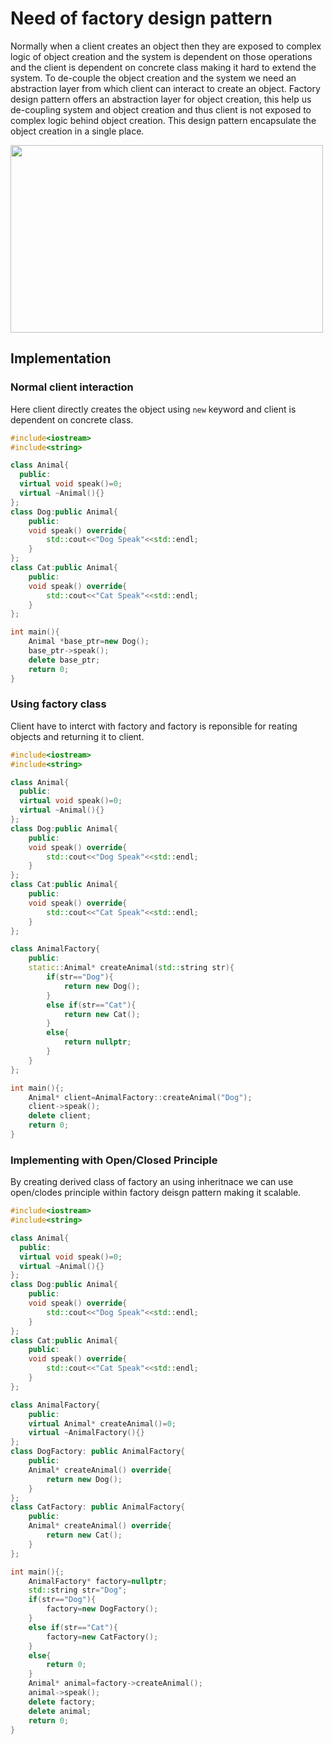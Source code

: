 # Need of factory design pattern

Normally when a client creates an object then they are exposed to complex logic of object creation and the system is dependent on those operations and the client is dependent on concrete class making it hard to extend the system. To de-couple the object creation and the system we need an abstraction layer from which client can interact to create an object.
Factory design pattern offers an abstraction layer for object creation, this help us de-coupling system and object creation and thus client is not exposed to complex logic behind object creation. This design pattern encapsulate the object creation in a single place.

<img src="https://github.com/user-attachments/assets/4f1e6db8-fcab-4de8-b8ef-3b4c83f1d602" style="width:500px; height:300px;" />


## Implementation

### Normal client interaction

Here client directly creates the object using `new` keyword and client is dependent on concrete class.

```cpp []
#include<iostream>
#include<string>

class Animal{
  public:
  virtual void speak()=0;
  virtual ~Animal(){}
};
class Dog:public Animal{
    public:
    void speak() override{
        std::cout<<"Dog Speak"<<std::endl;
    }
};
class Cat:public Animal{
    public:
    void speak() override{
        std::cout<<"Cat Speak"<<std::endl;
    }
};

int main(){
    Animal *base_ptr=new Dog();
    base_ptr->speak();
    delete base_ptr;
    return 0;
}

```

### Using factory class

Client have to interct with factory and factory is reponsible for reating objects and returning it to client.

```cpp []
#include<iostream>
#include<string>

class Animal{
  public:
  virtual void speak()=0;
  virtual ~Animal(){}
};
class Dog:public Animal{
    public:
    void speak() override{
        std::cout<<"Dog Speak"<<std::endl;
    }
};
class Cat:public Animal{
    public:
    void speak() override{
        std::cout<<"Cat Speak"<<std::endl;
    }
};

class AnimalFactory{
    public:
    static::Animal* createAnimal(std::string str){
        if(str=="Dog"){
            return new Dog();
        }
        else if(str=="Cat"){
            return new Cat();
        }
        else{
            return nullptr;
        }
    }
};

int main(){;
    Animal* client=AnimalFactory::createAnimal("Dog");
    client->speak();
    delete client;
    return 0;
}

```

### Implementing with Open/Closed Principle

By creating derived class of factory an using inheritnace we can use open/clodes principle within factory deisgn pattern making it scalable.

```cpp []
#include<iostream>
#include<string>

class Animal{
  public:
  virtual void speak()=0;
  virtual ~Animal(){}
};
class Dog:public Animal{
    public:
    void speak() override{
        std::cout<<"Dog Speak"<<std::endl;
    }
};
class Cat:public Animal{
    public:
    void speak() override{
        std::cout<<"Cat Speak"<<std::endl;
    }
};

class AnimalFactory{
    public:
    virtual Animal* createAnimal()=0;
    virtual ~AnimalFactory(){}
};
class DogFactory: public AnimalFactory{
    public:
    Animal* createAnimal() override{
        return new Dog();
    }
};
class CatFactory: public AnimalFactory{
    public:
    Animal* createAnimal() override{
        return new Cat();
    }
};

int main(){;
    AnimalFactory* factory=nullptr;
    std::string str="Dog";
    if(str=="Dog"){
        factory=new DogFactory();
    }
    else if(str=="Cat"){
        factory=new CatFactory();
    }
    else{
        return 0;
    }
    Animal* animal=factory->createAnimal();
    animal->speak();
    delete factory;
    delete animal;
    return 0;
}

```
